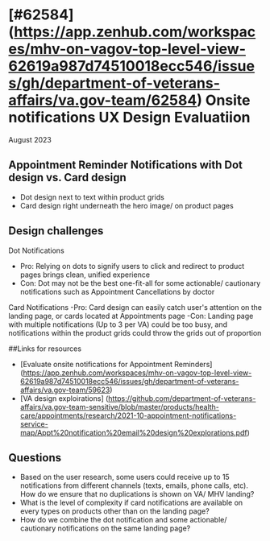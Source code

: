 # [#62584] (https://app.zenhub.com/workspaces/mhv-on-vagov-top-level-view-62619a987d74510018ecc546/issues/gh/department-of-veterans-affairs/va.gov-team/62584) Onsite notifications UX Design Evaluatiion
August 2023

## Appointment Reminder Notifications with Dot design vs. Card design
- Dot design next to text within product grids
- Card design right underneath the hero image/ on product pages

## Design challenges
Dot Notifications
- Pro: Relying on dots to signify users to click and redirect to product pages brings clean, unified experience
- Con: Dot may not be the best one-fit-all for some actionable/ cautionary notifications such as Appointment Cancellations by doctor

Card Notifications
-Pro: Card design can easily catch user's attention on the landing page, or cards located at Appointments page 
-Con: Landing page with multiple notifications (Up to 3 per VA) could be too busy, and notifications within the product grids could throw the grids out of proportion

##Links for resources
- [Evaluate onsite notifications for Appointment Reminders] (https://app.zenhub.com/workspaces/mhv-on-vagov-top-level-view-62619a987d74510018ecc546/issues/gh/department-of-veterans-affairs/va.gov-team/59623)
- [VA design exploirations] (https://github.com/department-of-veterans-affairs/va.gov-team-sensitive/blob/master/products/health-care/appointments/research/2021-10-appointment-notifications-service-map/Appt%20notification%20email%20design%20explorations.pdf)

## Questions
- Based on the user research, some users could receive up to 15 notifications from different channels (texts, emails, phone calls, etc).
How do we ensure that no duplications is shown on VA/ MHV landing?
- What is the level of complexity if card notifications are available on every types on products other than on the landing page?
- How do we combine the dot notification and some actionable/ cautionary notifications on the same landing page?
